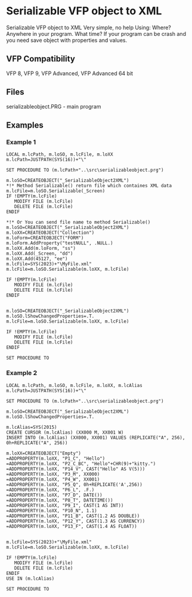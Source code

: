 # Serializable VFP object to XML

Serializable VFP object to XML Very simple, no help Using: Where? Anywhere in your program. What time? If your program can be crash and you need save object with properties and values. 

## VFP Compatibility
VFP 8, VFP 9, VFP Advanced, VFP Advanced 64 bit

## Files
serializableobject.PRG - main program


## Examples

### Example 1 
```foxpro
LOCAL m.lcPath, m.loSO, m.lcFile, m.loXX
m.lcPath=JUSTPATH(SYS(16))+"\"

SET PROCEDURE TO (m.lcPath+"..\src\serializableobject.prg")

m.loSO=CREATEOBJECT("_SerializableObject2XML")
*!* Method Serializable() return file which containes XML data
m.lcFile=m.loSO.Serializable(_Screen)
IF !EMPTY(m.lcFile)
   MODIFY FILE (m.lcFile) 
   DELETE FILE (m.lcFile)
ENDIF

*!* Or You can send file name to method Serializable()
m.loSO=CREATEOBJECT("_SerializableObject2XML")
m.loXX=CREATEOBJECT("Collection")
m.loForm=CREATEOBJECT("FORM")
m.loForm.AddProperty("testNULL", .NULL.)
m.loXX.Add(m.loForm, "ss")
m.loXX.Add(_Screen, "dd")
m.loXX.Add(45127, "ee")
m.lcFile=SYS(2023)+"\MyFile.xml"
m.lcFile=m.loSO.Serializable(m.loXX, m.lcFile)

IF !EMPTY(m.lcFile)
   MODIFY FILE (m.lcFile) 
   DELETE FILE (m.lcFile)
ENDIF


m.loSO=CREATEOBJECT("_SerializableObject2XML")
m.loSO.lShowChangedProperties=.T. 
m.lcFile=m.loSO.Serializable(m.loXX, m.lcFile)

IF !EMPTY(m.lcFile)
   MODIFY FILE (m.lcFile) 
   DELETE FILE (m.lcFile)
ENDIF

SET PROCEDURE TO 
```

### Example 2 
```foxpro
LOCAL m.lcPath, m.loSO, m.lcFile, m.loXX, m.lcAlias
m.lcPath=JUSTPATH(SYS(16))+"\"

SET PROCEDURE TO (m.lcPath+"..\src\serializableobject.prg")

m.loSO=CREATEOBJECT("_SerializableObject2XML")
m.loSO.lShowChangedProperties=.T. 

m.lcAlias=SYS(2015)
CREATE CURSOR (m.lcAlias) (XX000 M, XX001 W)
INSERT INTO (m.lcAlias) (XX000, XX001) VALUES (REPLICATE("A", 256), 0h+REPLICATE("A", 256))

m.loXX=CREATEOBJECT("Empty")
=ADDPROPERTY(m.loXX, "P1_C", "Hello")
=ADDPROPERTY(m.loXX, "P2_C_BC", "Hello"+CHR(9)+"kitty.")
=ADDPROPERTY(m.loXX, "P14_V", CAST("Hello" AS V(5)))
=ADDPROPERTY(m.loXX, "P3_M", XX000)
=ADDPROPERTY(m.loXX, "P4_W", XX001)
=ADDPROPERTY(m.loXX, "P5_Q", 0h+REPLICATE('A',256))
=ADDPROPERTY(m.loXX, "P6_L", .F.)
=ADDPROPERTY(m.loXX, "P7_D", DATE())
=ADDPROPERTY(m.loXX, "P8_T", DATETIME())
=ADDPROPERTY(m.loXX, "P9_I", CAST(1 AS INT))
=ADDPROPERTY(m.loXX, "P10_N", 1.1)
=ADDPROPERTY(m.loXX, "P11_B", CAST(1.2 AS DOUBLE))
=ADDPROPERTY(m.loXX, "P12_Y", CAST(1.3 AS CURRENCY))
=ADDPROPERTY(m.loXX, "P13_F", CAST(1.4 AS FLOAT))


m.lcFile=SYS(2023)+"\MyFile.xml"
m.lcFile=m.loSO.Serializable(m.loXX, m.lcFile)

IF !EMPTY(m.lcFile)
   MODIFY FILE (m.lcFile) 
   DELETE FILE (m.lcFile)
ENDIF
USE IN (m.lcAlias)

SET PROCEDURE TO 
```
